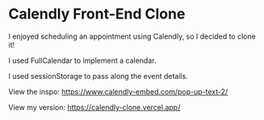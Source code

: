 # Calendly Front-End Clone

I enjoyed scheduling an appointment using Calendly, so I decided to clone it!

I used FullCalendar to implement a calendar. 

I used sessionStorage to pass along the event details. 


View the inspo: https://www.calendly-embed.com/pop-up-text-2/

View my version: https://calendly-clone.vercel.app/